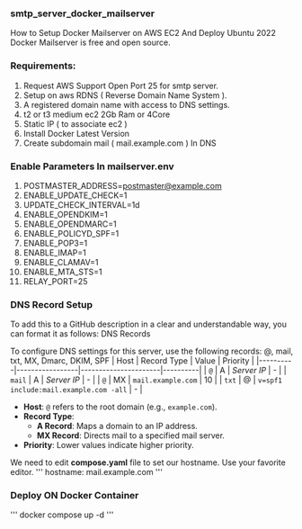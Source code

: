 ### smtp_server_docker_mailserver
How to Setup Docker Mailserver on AWS EC2 And Deploy Ubuntu 2022
Docker Mailserver is free and open source.

### Requirements:
1. Request AWS Support Open Port 25 for smtp server.
2. Setup on aws RDNS ( Reverse Domain Name System ).
3. A registered domain name with access to DNS settings.
4. t2 or t3 medium ec2 2Gb Ram or 4Core
5. Static IP ( to associate ec2 )
6. Install Docker Latest Version
7. Create subdomain mail ( mail.example.com ) In DNS

### Enable Parameters In mailserver.env
1. POSTMASTER_ADDRESS=postmaster@example.com
2. ENABLE_UPDATE_CHECK=1
3. UPDATE_CHECK_INTERVAL=1d
4. ENABLE_OPENDKIM=1
5. ENABLE_OPENDMARC=1
6. ENABLE_POLICYD_SPF=1
7. ENABLE_POP3=1
8. ENABLE_IMAP=1
9. ENABLE_CLAMAV=1
10. ENABLE_MTA_STS=1
11. RELAY_PORT=25

### DNS Record Setup
To add this to a GitHub description in a clear and understandable way, you can format it as follows:
DNS Records

To configure DNS settings for this server, use the following records:
@, mail, txt, MX, Dmarc, DKIM, SPF
|   Host   |   Record Type   |      Value           | Priority |
|----------|-----------------|----------------------|----------|
| `@`      | A               | *Server IP*          | -        |
| `mail`   | A               | *Server IP*          | -        |
| `@`      | MX              | `mail.example.com`   | 10       |
| `txt`    | @               | `v=spf1 include:mail.example.com -all`   | -        |

- **Host**: `@` refers to the root domain (e.g., `example.com`).
- **Record Type**:
  - **A Record**: Maps a domain to an IP address.
  - **MX Record**: Directs mail to a specified mail server.
- **Priority**: Lower values indicate higher priority.


We need to edit **compose.yaml** file to set our hostname. Use your favorite editor.
''' hostname: mail.example.com '''

### Deploy ON Docker Container
'''
docker compose up -d
'''
